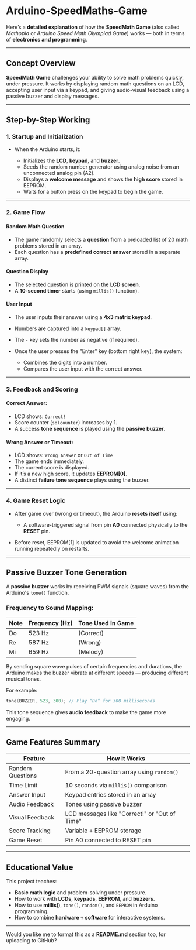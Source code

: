 # Arduino-SpeedMaths-Game

Here’s a **detailed explanation** of how the **SpeedMath Game** (also called *Mathopia* or *Arduino Speed Math Olympiad Game*) works — both in terms of **electronics and programming**.

---

##  Concept Overview

**SpeedMath Game** challenges your ability to solve math problems quickly, under pressure. It works by displaying random math questions on an LCD, accepting user input via a keypad, and giving audio-visual feedback using a passive buzzer and display messages.

---

##  Step-by-Step Working

### 1. **Startup and Initialization**

* When the Arduino starts, it:

  * Initializes the **LCD**, **keypad**, and **buzzer**.
  * Seeds the random number generator using analog noise from an unconnected analog pin (A2).
  * Displays a **welcome message** and shows the **high score** stored in EEPROM.
  * Waits for a button press on the keypad to begin the game.

---

### 2. **Game Flow**

####  Random Math Question

* The game randomly selects a **question** from a preloaded list of 20 math problems stored in an array.
* Each question has a **predefined correct answer** stored in a separate array.

####  Question Display

* The selected question is printed on the **LCD screen**.
* A **10-second timer** starts (using `millis()` function).

####  User Input

* The user inputs their answer using a **4x3 matrix keypad**.
* Numbers are captured into a `keypad[]` array.
* The `-` key sets the number as negative (if required).
* Once the user presses the "Enter" key (bottom right key), the system:

  * Combines the digits into a number.
  * Compares the user input with the correct answer.

---

### 3. **Feedback and Scoring**

#### Correct Answer:

* LCD shows: `Correct!`
* Score counter (`solcounter`) increases by 1.
* A success **tone sequence** is played using the **passive buzzer**.

#### Wrong Answer or Timeout:

* LCD shows: `Wrong Answer` or `Out of Time`
* The game ends immediately.
* The current score is displayed.
* If it’s a new high score, it updates **EEPROM\[0]**.
* A distinct **failure tone sequence** plays using the buzzer.

---

### 4. **Game Reset Logic**

* After game over (wrong or timeout), the Arduino **resets itself** using:

  * A software-triggered signal from pin **A0** connected physically to the **RESET** pin.
* Before reset, EEPROM\[1] is updated to avoid the welcome animation running repeatedly on restarts.

---

## Passive Buzzer Tone Generation

A **passive buzzer** works by receiving PWM signals (square waves) from the Arduino's `tone()` function.

### Frequency to Sound Mapping:

| Note | Frequency (Hz) | Tone Used In Game |
| ---- | -------------- | ----------------- |
| Do   | 523 Hz         |   (Correct)       |
| Re   | 587 Hz         |   (Wrong)         |
| Mi   | 659 Hz         |    (Melody)       |

By sending square wave pulses of certain frequencies and durations, the Arduino makes the buzzer vibrate at different speeds — producing different musical tones.

For example:

```cpp
tone(BUZZER, 523, 300); // Play “Do” for 300 milliseconds
```

This tone sequence gives **audio feedback** to make the game more engaging.

---

## Game Features Summary

| Feature          | How it Works                                  |
| ---------------- | --------------------------------------------- |
| Random Questions | From a 20-question array using `random()`     |
| Time Limit       | 10 seconds via `millis()` comparison          |
| Answer Input     | Keypad entries stored in an array             |
| Audio Feedback   | Tones using passive buzzer                    |
| Visual Feedback  | LCD messages like "Correct!" or "Out of Time" |
| Score Tracking   | Variable + EEPROM storage                     |
| Game Reset       | Pin A0 connected to RESET pin                 |

---

## Educational Value

This project teaches:

* **Basic math logic** and problem-solving under pressure.
* How to work with **LCDs**, **keypads**, **EEPROM**, and **buzzers**.
* How to use **millis()**, `tone()`, `random()`, and `EEPROM` in Arduino programming.
* How to combine **hardware + software** for interactive systems.

---

Would you like me to format this as a **README.md** section too, for uploading to GitHub?
